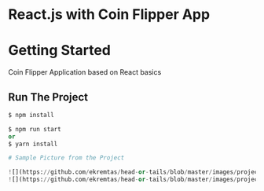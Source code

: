 # React.js with Coin Flipper App 
# Getting Started
Coin Flipper Application based on React basics

## Run The Project
```python
$ npm install

$ npm run start 
or 
$ yarn install

# Sample Picture from the Project

![](https://github.com/ekremtas/head-or-tails/blob/master/images/project_photo_1.png)
![](https://github.com/ekremtas/head-or-tails/blob/master/images/project_photo_2.png)

